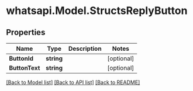 
# whatsapi.Model.StructsReplyButton

## Properties

Name | Type | Description | Notes
------------ | ------------- | ------------- | -------------
**ButtonId** | **string** |  | [optional] 
**ButtonText** | **string** |  | [optional] 

[[Back to Model list]](../README.md#documentation-for-models)
[[Back to API list]](../README.md#documentation-for-api-endpoints)
[[Back to README]](../README.md)

